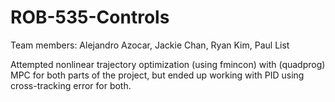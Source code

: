 # ROB-535-Controls

Team members: Alejandro Azocar, Jackie Chan, Ryan Kim, Paul List

Attempted nonlinear trajectory optimization (using fmincon) with (quadprog) MPC for both parts of the project, 
but ended up working with PID using cross-tracking error for both.
